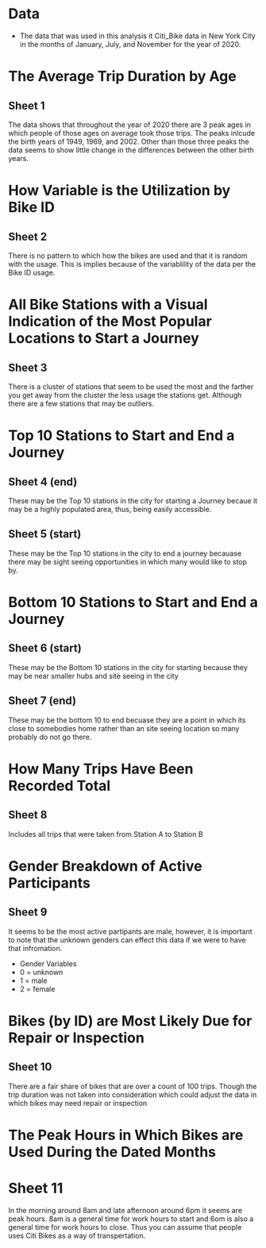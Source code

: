 # Data
* The data that was used in this analysis it Citi_Bike data in New York City in the months of January, July, and November for the year of 2020.

# The Average Trip Duration by Age
## Sheet 1

The data shows that throughout the year of 2020 there are 3 peak ages in which people of those ages on average took those trips. The peaks inlcude the birth years of 1949, 1969, and 2002. Other than those three peaks the data seems to show little change in the differences between the other birth years. 

# How Variable is the Utilization by Bike ID
## Sheet 2

There is no pattern to which how the bikes are used and that it is random with the usage. This is implies because of the variablility of the data per the Bike ID usage. 

# All Bike Stations with a Visual Indication of the Most Popular Locations to Start a Journey
## Sheet 3

There is a cluster of stations that seem to be used the most and the farther you get away from the cluster the less usage the stations get. Although there are a few stations that may be outliers. 

# Top 10 Stations to Start and End a Journey
## Sheet 4 (end)
These may be the Top 10 stations in the city for starting a Journey becaue it may be a highly populated area, thus, being easily accessible.

## Sheet 5 (start)
These may be the Top 10 stations in the city to end a journey becauase there may be sight seeing opportunities in which many would like to stop by. 

# Bottom 10 Stations to Start and End a Journey
## Sheet 6 (start)
These may be the Bottom 10 stations in the city for starting because they may be near smaller hubs and site seeing in the city
## Sheet 7 (end)
These may be the bottom 10 to end becuase they are a point in which its close to somebodies home rather than an site seeing location so many probably do not go there. 

# How Many Trips Have Been Recorded Total
## Sheet 8 
 
Includes all trips that were taken from Station A to Station B

# Gender Breakdown of Active Participants
## Sheet 9
It seems to be the most active partipants are male, however, it is important to note that the unknown genders can effect this data if we were to have that infromation. 
* Gender Variables  
 * 0 = unknown
 * 1 = male
 * 2 = female


# Bikes (by ID) are Most Likely Due for Repair or Inspection
## Sheet 10
There are a fair share of bikes that are over a count of 100 trips. Though the trip duration was not taken into consideration which could adjust the data in which bikes may need repair or inspection

# The Peak Hours in Which Bikes are Used During the Dated Months
# Sheet 11
In the morning around 8am and late afternoon around 6pm it seems are peak hours. 8am is a general time for work hours to start and 6om is also a general time for work hours to close. Thus you can assume that people uses Citi Bikes as a way of transpertation. 
